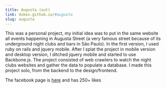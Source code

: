 ```yaml
---
title: Augusta (out)
link: dukex.github.io/#augusta
slug: augusta
---
```


This was a personal project, my initial idea was to put in the same website all events happening in Augusta Street (a very famous street because of its underground night clubs and bars in São Paulo). In the first version, I used ruby on rails and jquery mobile. After I splat the project in mobile version and desktop version, I ditched jquery mobile and started to use Backbone.js. The project consisted of web crawlers to watch the night clubs websites and gather the data to populate a database. I made this project solo, from the backend to the design/frontend.

The facebook page is [here](https://www.facebook.com/augustaapp) and has 250+ likes
